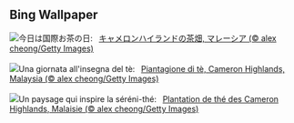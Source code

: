 ## Bing Wallpaper
![](https://www.bing.com/th?id=OHR.MalaysiaTea_JA-JP0806186041_UHD.jpg&w=1000)今日は国際お茶の日:&nbsp;&ensp;[キャメロンハイランドの茶畑, マレーシア (© alex cheong/Getty Images)](https://www.bing.com/th?id=OHR.MalaysiaTea_JA-JP0806186041_UHD.jpg)
<br><br/>
![](https://www.bing.com/th?id=OHR.MalaysiaTea_IT-IT5477437805_UHD.jpg&w=1000)Una giornata all'insegna del tè:&nbsp;&ensp;[Piantagione di tè, Cameron Highlands, Malaysia (© alex cheong/Getty Images)](https://www.bing.com/th?id=OHR.MalaysiaTea_IT-IT5477437805_UHD.jpg)
<br><br/>
![](https://www.bing.com/th?id=OHR.MalaysiaTea_FR-FR7897047895_UHD.jpg&w=1000)Un paysage qui inspire la séréni-thé:&nbsp;&ensp;[Plantation de thé des Cameron Highlands, Malaisie (© alex cheong/Getty Images)](https://www.bing.com/th?id=OHR.MalaysiaTea_FR-FR7897047895_UHD.jpg)
<br><br/>
